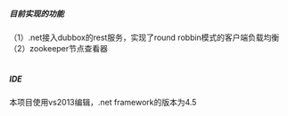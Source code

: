 <h5>目前实现的功能</h5>
（1）.net接入dubbox的rest服务，实现了round robbin模式的客户端负载均衡  <br />
（2）zookeeper节点查看器  <br />
<br />

<h5>IDE</h5>
本项目使用vs2013编辑，.net framework的版本为4.5<br/>
